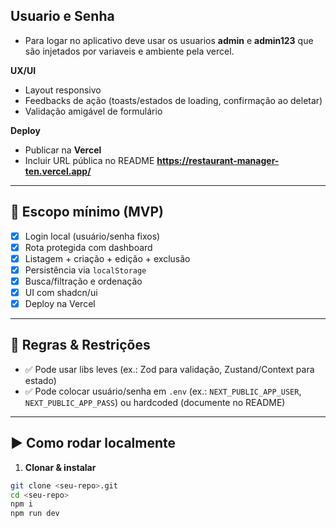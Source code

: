 ## Usuario e Senha
- Para logar no aplicativo deve usar os usuarios **admin** e **admin123** que são injetados por variaveis e ambiente pela vercel.


**UX/UI**
- Layout responsivo
- Feedbacks de ação (toasts/estados de loading, confirmação ao deletar)
- Validação amigável de formulário

**Deploy**
- Publicar na **Vercel**
- Incluir URL pública no README **https://restaurant-manager-ten.vercel.app/**

---

## 🧭 Escopo mínimo (MVP)

- [x] Login local (usuário/senha fixos)  
- [x] Rota protegida com dashboard  
- [x] Listagem + criação + edição + exclusão  
- [x] Persistência via `localStorage`  
- [x] Busca/filtração e ordenação  
- [x] UI com shadcn/ui  
- [x] Deploy na Vercel  

---

## 🧱 Regras & Restrições

- ✅ Pode usar libs leves (ex.: Zod para validação, Zustand/Context para estado)
- ✅ Pode colocar usuário/senha em `.env` (ex.: `NEXT_PUBLIC_APP_USER`, `NEXT_PUBLIC_APP_PASS`) ou hardcoded (documente no README)

---

## ▶️ Como rodar localmente

1) **Clonar & instalar**
```bash
git clone <seu-repo>.git
cd <seu-repo>
npm i
npm run dev